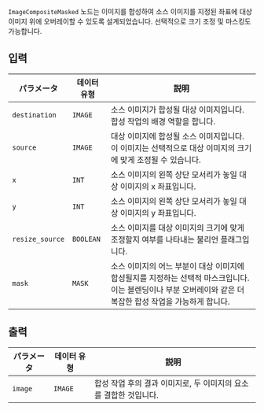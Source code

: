 `ImageCompositeMasked` 노드는 이미지를 합성하여 소스 이미지를 지정된 좌표에 대상 이미지 위에 오버레이할 수 있도록 설계되었습니다. 선택적으로 크기 조정 및 마스킹도 가능합니다.

## 입력

| パラメータ | 데이터 유형 | 説明 |
|-----------|-------------|-------------|
| `destination` | `IMAGE` | 소스 이미지가 합성될 대상 이미지입니다. 합성 작업의 배경 역할을 합니다. |
| `source` | `IMAGE` | 대상 이미지에 합성될 소스 이미지입니다. 이 이미지는 선택적으로 대상 이미지의 크기에 맞게 조정될 수 있습니다. |
| `x` | `INT` | 소스 이미지의 왼쪽 상단 모서리가 놓일 대상 이미지의 x 좌표입니다. |
| `y` | `INT` | 소스 이미지의 왼쪽 상단 모서리가 놓일 대상 이미지의 y 좌표입니다. |
| `resize_source` | `BOOLEAN` | 소스 이미지를 대상 이미지의 크기에 맞게 조정할지 여부를 나타내는 불리언 플래그입니다. |
| `mask` | `MASK` | 소스 이미지의 어느 부분이 대상 이미지에 합성될지를 지정하는 선택적 마스크입니다. 이는 블렌딩이나 부분 오버레이와 같은 더 복잡한 합성 작업을 가능하게 합니다. |

## 출력

| パラメータ | 데이터 유형 | 説明 |
|-----------|-------------|-------------|
| `image` | `IMAGE` | 합성 작업 후의 결과 이미지로, 두 이미지의 요소를 결합한 것입니다. |
